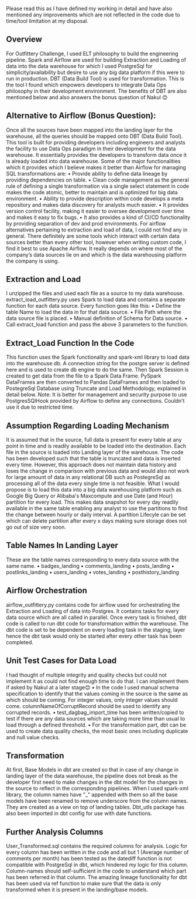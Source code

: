 Please read this as I have defined my working in detail and have also mentioned any improvements which are not reflected in the code due to time/tool limitation at my disposal.
## Overview
For Outfittery Challenge, I used ELT philosophy to build the engineering pipeline. 
Spark and Airflow are used for building Extraction and Loading of data into the data warehouse for which I used PostgreSql for simplicity/availability but desire to use any big data platform if this were to run in production.
DBT (Data Build Tool) is used for transformation. This is the tool I found which empowers developers to integrate Data Ops philosophy in their development environment. The benefits of DBT are also mentioned below and also answers the bonus question of Nakul 😊
## Alternative to Airflow (Bonus Question):
Once all the sources have been mapped into the landing layer for the warehouse, all the queries should be mapped onto DBT (Data Build Tool). This tool is built for providing developers including engineers and analysts the facility to use Data Ops paradigm in their development for the data warehouse. It essentially provides the developers to transform data once it is already loaded into data warehouse.
Some of the major functionalities which it provides which I believe makes it better than Airflow for managing SQL transformations are:
•	Provide ability to define data lineage by providing dependencies on table.
•	Clean code management as the general rule of defining a single transformation via a single select statement in code makes the code atomic, better to maintain and is optimized for big data environment.
•	Ability to provide description within code develops a meta repository and makes data discovery for analysts much easier.
•	It provides version control facility, making it easier to oversee development over time and makes it easy to fix bugs.
•	It also provides a kind of CI/CD functionality by providing separation of dev and prod environments.
For airflow alternatives pertaining to extraction and load of data, I could not find any in general. There definitely are some tools which interact with certain data sources better than every other tool, however when writing custom code, I find it best to use Apache Airflow. It really depends on where most of the company’s data sources lie on and which is the data warehousing platform the company is using.
## Extraction and Load
I unzipped the files and used each file as a source to my data warehouse.
extract_load_outfittery.py uses Spark to load data and contains a separate function for each data source. Every function goes like this:
•	Define the table Name to load the data in for that data source.
•	File Path where the data source file is placed.
•	Manual definition of Schema for Data source. 
•	Call extract_load function and pass the above 3 parameters to the function. 
## Extract_Load Function In the Code
This function uses the Spark functionality and spark-xml library to load data into the warehouse db. A connection string for the postgre server is defined here and is used to create db engine to do the same. Then Spark Session is created to get data from the file to a Spark Data Frame. PySpark DataFrames are then converted to Pandas DataFrames and then loaded to PostegreSql Database using Truncate and Load Methodology, explained in detail below.
Note: It is better for management and security purpose to use PostgresSQlHook provided by Airflow to define any connections. Couldn’t use it due to restricted time.
## Assumption Regarding Loading Mechanism
It is assumed that in the source, full data is present for every table at any point in time and is readily available to be loaded into the destination.
Each file in the source is loaded into Landing layer of the warehouse. The code has been developed such that the table is truncated and data is inserted every time. However, this approach does not maintain data history and loses the change in comparison with previous data and would also not work for large amount of data in any relational DB such as PostegreSql as processing all of the data every single time is not feasible. What I would propose is to load this data into a big data warehousing platform such as Google Big Query or Alibaba's Maxcompute and use Date (and Hour) partition for every load. This makes data snapshot for every day readily available in the same table enabling any analyst to use the partitions to find the change between hourly or daily interval. A partition Lifecyle can be set which can delete partition after every x days making sure storage does not go out of size very soon. 
## Table Names In Landing Layer
These are the table names corresponding to every data source with the same name.
•	badges_landing
•	comments_landing
•	posts_landing
•	postlinks_landing
•	users_landing
•	votes_landing
•	posthistory_landing
## Airflow Orchestration
airflow_outfittery.py contains code for airflow used for orchestrating the Extraction and Loading of data into Postgres. It contains tasks for every data source which are all called in parallel. Once every task is finished, dbt code is called to run dbt code for transformation within the warehouse.
The dbt code is set to be dependent on every loading task in the staging, layer hence the dbt task would only be started after every other task has been completed.
## Unit Test Cases for Data Load
I had thought of multiple integrity and quality checks but could not implement it as could not find enough time to do that. I can implement them if asked by Nakul at a later stage😊
•	In the code I used manual schema specification to identify that the values coming in the source is the same as which should be coming. For integer values, only integer values should come. columnNameOfCorruptRecord should be used to identify any corrupted records.
•	test_dagbag_import_time has been written/copied to test if there are any data sources which are taking more time than usual to load through a defined threshold.
•	For the transformation part, dbt can be used to create data quality checks, the most basic ones including duplicate and null value checks.
## Transformation
At first, Base Models in dbt are created so that in case of any change in landing layer of the data warehouse, the pipeline does not break as the developer first need to make changes in the dbt model for the changes in the source to reflect in the corresponding pipelines.
When I used spark-xml library, the column names have "_" appended with them so all the base models have been renamed to remove underscore from the column names. They are created as a view on top of landing tables. 
Dbt_utls package has also been imported in dbt config for use with date functions. 
## Further Analysis Columns
User_Transformed.sql contains the required columns for analysis. Logic for every column has been written in the code and all but 1 (Average number of comments per month) has been tested as the datediff function is not compatible with PostgreSql in dbt, which hindered my logic for this column. Column-names should self-sufficient in the code to understand which part has been referred in that column.
The amazing lineage functionality for dbt has been used via ref function to make sure that the data is only transformed when it is present in the landing/base models.
